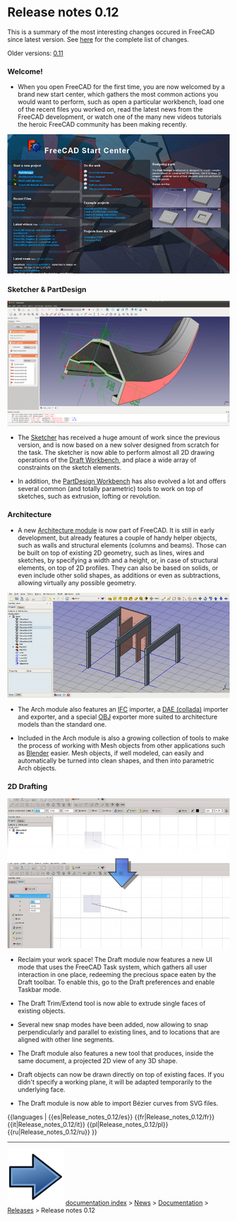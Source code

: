 # Release notes 0.12
This is a summary of the most interesting changes occured in FreeCAD since latest version. See [here](http://www.freecadweb.org/tracker/changelog_page.php) for the complete list of changes.

Older versions: [0.11](Release_notes_0.11.md)

### Welcome!

-   When you open FreeCAD for the first time, you are now welcomed by a brand new start center, which gathers the most common actions you would want to perform, such as open a particular workbench, load one of the recent files you worked on, read the latest news from the FreeCAD development, or watch one of the many new videos tutorials the heroic FreeCAD community has been making recently.

![](images/FreeCAD_start_center.jpg )

### Sketcher & PartDesign 

<img alt="" src=images/Rim_bling.png  style="width:800px;">

-   The [Sketcher](Sketcher_Workbench.md) has received a huge amount of work since the previous version, and is now based on a new solver designed from scratch for the task. The sketcher is now able to perform almost all 2D drawing operations of the [Draft Workbench](Draft_Workbench.md), and place a wide array of constraints on the sketch elements.

-   In addition, the [PartDesign Workbench](PartDesign_Workbench.md) has also evolved a lot and offers several common (and totally parametric) tools to work on top of sketches, such as extrusion, lofting or revolution.

### Architecture

-   A new [Architecture module](Arch_Workbench.md) is now part of FreeCAD. It is still in early development, but already features a couple of handy helper objects, such as walls and structural elements (columns and beams). Those can be built on top of existing 2D geometry, such as lines, wires and sketches, by specifying a width and a height, or, in case of structural elements, on top of 2D profiles. They can also be based on solids, or even include other solid shapes, as additions or even as subtractions, allowing virtually any possible geometry.

![](images/Arch_screenshot.jpg )

-   The Arch module also features an [IFC](http://en.wikipedia.org/wiki/Industry_Foundation_Classes) importer, a [DAE (collada)](http://en.wikipedia.org/wiki/Collada) importer and exporter, and a special [OBJ](http://en.wikipedia.org/wiki/Wavefront_.obj_file) exporter more suited to architecture models than the standard one.

-   Included in the Arch module is also a growing collection of tools to make the process of working with Mesh objects from other applications such as [Blender](http://www.blender.org) easier. Mesh objects, if well modeled, can easily and automatically be turned into clean shapes, and then into parametric Arch objects.

### 2D Drafting 

![](images/Draft_taskview.jpg )

-   Reclaim your work space! The Draft module now features a new UI mode that uses the FreeCAD Task system, which gathers all user interaction in one place, redeeming the precious space eaten by the Draft toolbar. To enable this, go to the Draft preferences and enable Taskbar mode.

-   The Draft Trim/Extend tool is now able to extrude single faces of existing objects.

-   Several new snap modes have been added, now allowing to snap perpendicularly and parallel to existing lines, and to locations that are aligned with other line segments.

-   The Draft module also features a new tool that produces, inside the same document, a projected 2D view of any 3D shape.

-   Draft objects can now be drawn directly on top of existing faces. If you didn\'t specify a working plane, it will be adapted temporarily to the underlying face.

-   The Draft module is now able to import Bézier curves from SVG files.


{{languages | {{es|Release_notes_0.12/es}} {{fr|Release_notes_0.12/fr}} {{it|Release_notes_0.12/it}}  {{pl|Release_notes_0.12/pl}} {{ru|Release_notes_0.12/ru}} }}



---
![](images/Button_right.svg) [documentation index](../README.md) > [News](Category_News.md) > [Documentation](Category_Documentation.md) > [Releases](Category_Releases.md) > Release notes 0.12
